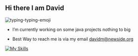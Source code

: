 ## Hi there I am David

![typing-typing-emoji](https://github.com/user-attachments/assets/5bca7a2a-128b-4f4f-a726-e40135a7eda9)



-  I’m currently working on some java projects nothing to big

-  Best Way to reach me is via my email davidm@newside.org

[![My Skills](https://skillicons.dev/icons?i=js,html,css,java,python,linux)](https://skillicons.dev)
